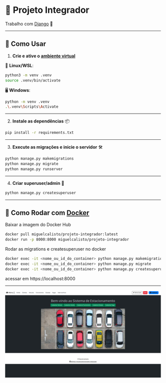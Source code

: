 # 🤖 Projeto Integrador

Trabalho com [Django](https://www.djangoproject.com/) 🐍

---

## 🚀 Como Usar

1. **Crie e ative o [ambiente virtual](https://docs.python.org/pt-br/3/library/venv.html)** 

🐧  **Linux/WSL**:

```bash
python3 -m venv .venv
source .venv/bin/activate
```

🖥️ **Windows**:

```bash
python -m venv .venv
.\.venv\Scripts\Activate
```

---

2. **Instale as dependências** 📦

```bash
pip install -r requirements.txt 
```

---

3. **Execute as migrações e inicie o servidor** 🛠️

```bash
python manage.py makemigrations
python manage.py migrate
python manage.py runserver
```

---

4. **Criar superuser/admin** 👤

```bash
python manage.py createsuperuser
```

---

## 🐳 Como Rodar com [Docker](https://www.docker.com/)

Baixar a imagem do Docker Hub

```bash
docker pull miguelcalisto/projeto-integrador:latest
docker run -p 8000:8000 miguelcalisto/projeto-integrador
```
Rodar as migrations e createsuperuser no docker
```bash
docker exec -it <nome_ou_id_do_container> python manage.py makemigrations
docker exec -it <nome_ou_id_do_container> python manage.py migrate
docker exec -it <nome_ou_id_do_container> python manage.py createsuperuser
```
acessar em https://localhost:8000

---

![print](assets/print01.png)
